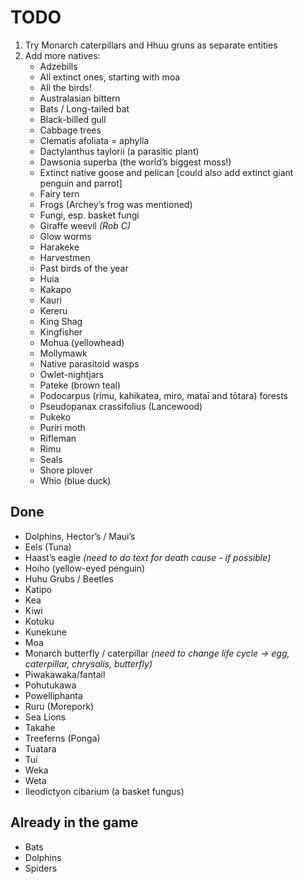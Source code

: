 # TODO

1. Try Monarch caterpillars and Hhuu gruns as separate entities
2. Add more natives:
    - Adzebills
    - All extinct ones, starting with moa
    - All the birds!
    - Australasian bittern
    - Bats / Long-tailed bat
    - Black-billed gull
    - Cabbage trees
    - Clematis afoliata = aphylla
    - Dactylanthus taylorii (a parasitic plant)
    - Dawsonia superba (the world’s biggest moss!)
    - Extinct native goose and pelican [could also add extinct giant penguin and parrot]
    - Fairy tern
    - Frogs (Archey’s frog was mentioned)
    - Fungi, esp. basket fungi
    - Giraffe weevil _(Rob C)_
    - Glow worms
    - Harakeke
    - Harvestmen
    - Past birds of the year
    - Huia
    - Kakapo
    - Kauri
    - Kereru
    - King Shag
    - Kingfisher
    - Mohua (yellowhead)
    - Mollymawk
    - Native parasitoid wasps
    - Owlet-nightjars
    - Pateke (brown teal)
    - Podocarpus (rimu, kahikatea, miro, mataī and tōtara) forests
    - Pseudopanax crassifolius (Lancewood)
    - Pukeko
    - Puriri moth
    - Rifleman
    - Rimu
    - Seals
    - Shore plover
    - Whio (blue duck)

## Done

- Dolphins, Hector’s / Maui’s
- Eels (Tuna)
- Haast’s eagle _(need to do text for death cause - if possible)_
- Hoiho (yellow-eyed penguin)
- Huhu Grubs / Beetles
- Katipo
- Kea
- Kiwi
- Kotuku
- Kunekune
- Moa
- Monarch butterfly / caterpillar _(need to change life cycle -> egg, caterpillar, chrysalis, butterfly)_
- Piwakawaka/fantail
- Pohutukawa
- Powelliphanta
- Ruru (Morepork)
- Sea Lions
- Takahe
- Treeferns (Ponga)
- Tuatara
- Tui
- Weka
- Weta
- Ileodictyon cibarium (a basket fungus)

## Already in the game

- Bats
- Dolphins
- Spiders
